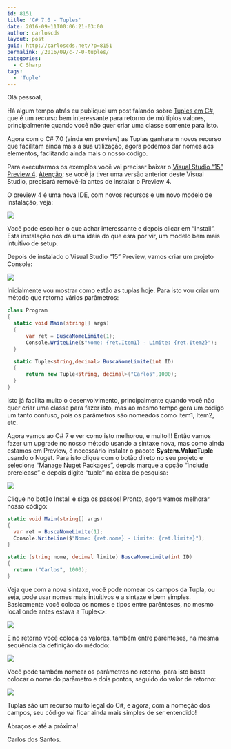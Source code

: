 ```yaml
---
id: 8151
title: 'C# 7.0 - Tuples'
date: 2016-09-11T00:06:21-03:00
author: carloscds
layout: post
guid: http://carloscds.net/?p=8151
permalink: /2016/09/c-7-0-tuples/
categories:
  - C Sharp
tags:
  - 'Tuple'
---
```

Olá pessoal,

Há algum tempo atrás eu publiquei um post falando sobre [Tuples em C#](http://carloscds.net/2011/02/usando-tuples-em-cretornando-vrios-parmetros-de-um-mtodo/), que é um recurso bem interessante para retorno de múltiplos valores, principalmente quando você não quer criar uma classe somente para isto.

Agora com o C# 7.0 (ainda em preview) as Tuplas ganharam novos recurso que facilitam ainda mais a sua utilização, agora podemos dar nomes aos elementos, faclitando ainda mais o nosso código. 

Para executarmos os exemplos você vai precisar baixar o [Visual Studio “15” Preview 4](https://www.visualstudio.com/en-us/news/releasenotes/vs15-relnotes). <u>Atenção</u>: se você ja tiver uma versão anterior deste Visual Studio, precisará removê-la antes de instalar o Preview 4.

O preview 4 é uma nova IDE, com novos recursos e um novo modelo de instalação, veja:

![]( wp-content/uploads/2016/09/image.png)

Você pode escolher o que achar interessante e depois clicar em “Install”. Esta instalação nos dá uma idéia do que esrá por vir, um modelo bem mais intuitivo de setup.

Depois de instalado o Visual Studio “15” Preview, vamos criar um projeto Console:

![]( wp-content/uploads/2016/09/image-1.png)

Inicialmente vou mostrar como estâo as tuplas hoje. Para isto vou criar um método que retorna vários parâmetros:

```csharp
class Program
{
  static void Main(string[] args)
  {
      var ret = BuscaNomeLimite(1);
      Console.WriteLine($"Nome: {ret.Item1} - Limite: {ret.Item2}");
  }

  static Tuple<string,decimal> BuscaNomeLimite(int ID)
  {
      return new Tuple<string, decimal>("Carlos",1000);
  }
}

```
Isto já facilita muito o desenvolvimento, principalmente quando você não quer criar uma classe para fazer isto, mas ao mesmo tempo gera um código um tanto confuso, pois os parâmetros sâo nomeados como Item1, Item2, etc.

Agora vamos ao C# 7 e ver como isto melhorou, e muito!!! Entâo vamos fazer um upgrade no nosso método usando a sintaxe nova, mas como ainda estamos em Preview, é necessário instalar o pacote <strong>System.ValueTuple</strong> usando o Nuget. Para isto clique com o botão direto no seu projeto e selecione “Manage Nuget Packages”, depois marque a opção “Include prerelease” e depois digite “tuple” na caixa de pesquisa:

![]( wp-content/uploads/2016/09/image-2.png)

Clique no botão Install e siga os passos! Pronto, agora vamos melhorar nosso código:

```csharp
static void Main(string[] args)
{
  var ret = BuscaNomeLimite(1);
  Console.WriteLine($"Nome: {ret.nome} - Limite: {ret.limite}");
}

static (string nome, decimal limite) BuscaNomeLimite(int ID)
{
  return ("Carlos", 1000);
}
```

Veja que com a nova sintaxe, você pode nomear os campos da Tupla, ou seja, pode usar nomes mais intuitivos e a sintaxe é bem simples. Basicamente você coloca os nomes e tipos entre parênteses, no mesmo local onde antes estava a Tuple<>:

![]( wp-content/uploads/2016/09/image-3.png)

E no retorno você coloca os valores, também entre parênteses, na mesma sequência da definição do médodo:

![]( wp-content/uploads/2016/09/image-4.png)

Você pode também nomear os parâmetros no retorno, para isto basta colocar o nome do parâmetro e dois pontos, seguido do valor de retorno:

![]( wp-content/uploads/2016/09/image-5.png)

Tuplas são um recurso muito legal do C#, e agora, com a nomeção dos campos, seu código vai ficar ainda mais simples de ser entendido!

Abraços e até a próxima!

Carlos dos Santos.